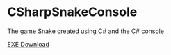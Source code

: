 # CSharpSnakeConsole
 The game Snake created using C# and the C# console
 
[EXE Download](https://github.com/LickRish/CSharpSnakeConsole/releases/download/V1/SnakeV2.exe)

